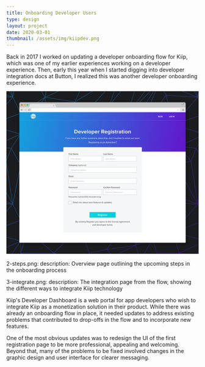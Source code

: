 ```yaml
---
title: Onboarding Developer Users
type: design
layout: project
date: 2020-03-01
thumbnail: /assets/img/kiipdev.png
---
```


Back in 2017 I worked on updating a developer onboarding flow for Kiip, which was one of my earlier experiences working on a developer experience. Then, early this year when I started digging into developer integration docs at Button, I realized this was another developer onboarding experience.

![Kiip developer signup page](/assets/img/kiipdev-signup.png)

2-steps.png:
  description: Overview page outlining the upcoming steps in the onboarding process

3-integrate.png:
  description: The integration page from the flow, showing the different ways to integrate Kiip technology


Kiip's Developer Dashboard is a web portal for app developers who wish to integrate Kiip as a monetization solution in their product. While there was already an onboarding flow in place, it needed updates to address existing problems that contributed to drop-offs in the flow and to incorporate new features.

One of the most obvious updates was to redesign the UI of the first registration page to be more professional, appealing and welcoming. Beyond that, many of the problems to be fixed involved changes in the graphic design and user interface for clearer messaging.
